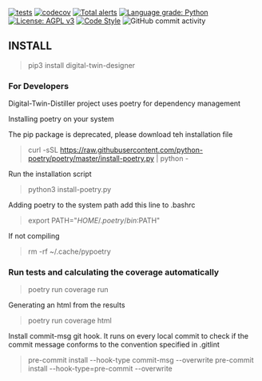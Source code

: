 
[![tests](https://github.com/robust-design-stack/adze-modeler/actions/workflows/ci.yml/badge.svg)](https://github.com/robust/actions)
[![codecov](https://codecov.io/gh/montana-knowledge-management/digital-twin-distiller/branch/main/graph/badge.svg?token=FPRAPGB6AY)](https://codecov.io/gh/montana-knowledge-management/digital-twin-distiller)
[![Total alerts](https://img.shields.io/lgtm/alerts/g/robust-design-stack/adze-modeler.svg?logo=lgtm&logoWidth=18)](https://lgtm.com/projects/g/robust-design-stack/adze-modeler/alerts/)
[![Language grade: Python](https://img.shields.io/lgtm/grade/python/g/robust-design-stack/adze-modeler.svg?logo=lgtm&logoWidth=18)](https://lgtm.com/projects/g/robust-design-stack/adze-modeler/context:python)
[![License: AGPL v3](https://img.shields.io/badge/License-AGPL_v3-blue.svg)](https://www.gnu.org/licenses/agpl-3.0)
[![Code Style](https://badgen.net/badge/Code%20Style/black?labelColor=2e3a44&color=000000)](https://github.com/psf/black)
<img alt="GitHub commit activity" src="https://img.shields.io/github/commit-activity/m/robust-design-stack/Adze-modeler">


## INSTALL

> pip3 install digital-twin-designer

### For Developers
Digital-Twin-Distiller project uses poetry for dependency management

Installing poetry on your system

The pip package is deprecated, please download teh installation file
> curl -sSL https://raw.githubusercontent.com/python-poetry/poetry/master/install-poetry.py | python -

Run the installation script
> python3 install-poetry.py

Adding poetry to the system path add this line to .bashrc
> export PATH="$HOME/.poetry/bin:$PATH"

If not compiling
>rm -rf ~/.cache/pypoetry

### Run tests and calculating the coverage automatically

> poetry run coverage run

Generating an html from the results
> poetry run coverage html

Install commit-msg git hook. It runs on every local commit to check if the commit message conforms to the convention specified in .gitlint

>pre-commit install --hook-type commit-msg --overwrite
>pre-commit install --hook-type=pre-commit --overwrite
